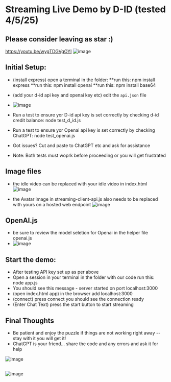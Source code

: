 # Streaming Live Demo by D-ID (tested 4/5/25)
## Please consider leaving as star :)

https://youtu.be/wygTDGVgOYI
![image](https://github.com/user-attachments/assets/ad8770be-aee8-435e-a0bf-c34839e07604)

## Initial Setup:
* (install express) open a terminal in the folder:
    **run this: npm install express
    **run this: npm install openai
    **run this: npm install base64
* (add your d-id api key and openai key etc) edit the `api.json` file
* ![image](https://github.com/user-attachments/assets/7f35b777-e502-462c-9295-88e9a58d488a)

* Run a test to ensure yor D-id api key is set correctly by checking d-id credit balance:  node test_d_id.js
* Run a test to ensure yor Openai api key is set correctly by checking ChatGPT:  node test_openai.js
* Got issues?  Cut and paste to ChatGPT etc and ask for assistance
* Note: Both tests must woprk before proceeding or you will get frustrated 

## Image files
* the idle video can be replaced with your idle video in index.html
![image](https://github.com/user-attachments/assets/a98a567a-1c60-4461-96d9-5c6a96fb482e)

* the Avatar image in streaming-client-api.js also needs to be replaced with yours on a hosted web endpoint
![image](https://github.com/user-attachments/assets/8d8cb943-20cf-4e1a-b23e-1c3eb9028e92)

## OpenAI.js
* be sure to review the model seletion for Openai in the helper file openai.js
* ![image](https://github.com/user-attachments/assets/e5f4dcb8-f988-4e3e-8387-16b4e31c137b)

## Start the demo:
* After testing API key set up as per above
* Open a session in your terminal in the folder with our code run this: node app.js 
* You should see this message - server started on port localhost:3000
* (open index.html app) in the browser add localhost:3000
* (connect) press connect you should see the connection ready 
* (Enter Chat Text) press the start button to start streaming

## Final Thoughts
* Be patient and enjoy the puzzle if things are not working right away -- stay with it you will get it!
* ChatGPT is your friend...  share the code and any errors and ask it for help

![image](https://github.com/user-attachments/assets/761fbc43-9b7c-42db-8e71-fb5eee5a0574)

##
![image](https://github.com/user-attachments/assets/06c1dbc1-c30d-4397-b014-ae0fbc50b03c)
